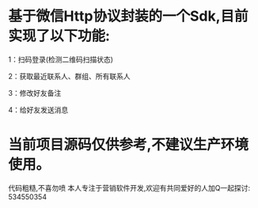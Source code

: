 
# 基于微信Http协议封装的一个Sdk,目前实现了以下功能:

1：扫码登录(检测二维码扫描状态)

2：获取最近联系人、群组、所有联系人

3：修改好友备注

4：给好友发送消息

# 当前项目源码仅供参考,不建议生产环境使用。
代码粗糙,不喜勿喷
本人专注于营销软件开发,欢迎有共同爱好的人加Q一起探讨: 534550354
